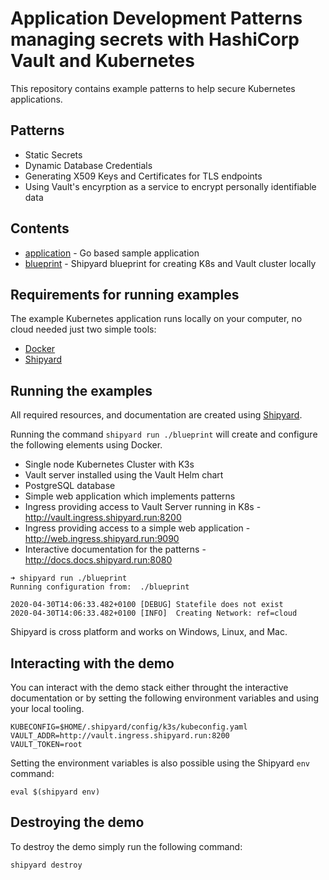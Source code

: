# Application Development Patterns managing secrets with HashiCorp Vault and Kubernetes

This repository contains example patterns to help secure Kubernetes applications.

## Patterns

* Static Secrets
* Dynamic Database Credentials
* Generating X509 Keys and Certificates for TLS endpoints
* Using Vault's encyrption as a service to encrypt personally identifiable data

## Contents

* [application](/application)  - Go based sample application
* [blueprint](/blueprint) - Shipyard blueprint for creating K8s and Vault cluster locally

## Requirements for running examples

The example Kubernetes application runs locally on your computer, no cloud needed just two simple tools:

* [Docker](https://docker.io)
* [Shipyard](https://shipyard.run)

## Running the examples

All required resources, and documentation are created using [Shipyard](https://shipyard.run).

Running the command `shipyard run ./blueprint` will create and configure the following elements using Docker.

* Single node Kubernetes Cluster with K3s
* Vault server installed using the Vault Helm chart
* PostgreSQL database
* Simple web application which implements patterns
* Ingress providing access to Vault Server running in K8s - http://vault.ingress.shipyard.run:8200
* Ingress providing access to a simple web application - http://web.ingress.shipyard.run:9090
* Interactive documentation for the patterns - http://docs.docs.shipyard.run:8080

```
➜ shipyard run ./blueprint 
Running configuration from:  ./blueprint

2020-04-30T14:06:33.482+0100 [DEBUG] Statefile does not exist
2020-04-30T14:06:33.482+0100 [INFO]  Creating Network: ref=cloud
```

Shipyard is cross platform and works on Windows, Linux, and Mac.

## Interacting with the demo

You can interact with the demo stack either throught the interactive documentation or by setting the following environment variables and using your local 
tooling.

```
KUBECONFIG=$HOME/.shipyard/config/k3s/kubeconfig.yaml
VAULT_ADDR=http://vault.ingress.shipyard.run:8200
VAULT_TOKEN=root
```

Setting the environment variables is also possible using the Shipyard `env` command:

```
eval $(shipyard env)
```

## Destroying the demo

To destroy the demo simply run the following command:

```
shipyard destroy
```